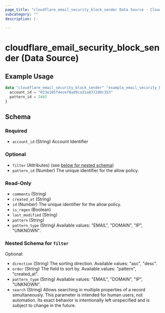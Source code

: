 ```yaml
---
page_title: "cloudflare_email_security_block_sender Data Source - Cloudflare"
subcategory: ""
description: |-
  
---
```


# cloudflare_email_security_block_sender (Data Source)



## Example Usage

```terraform
data "cloudflare_email_security_block_sender" "example_email_security_block_sender" {
  account_id = "023e105f4ecef8ad9ca31a8372d0c353"
  pattern_id = 2402
}
```

<!-- schema generated by tfplugindocs -->
## Schema

### Required

- `account_id` (String) Account Identifier

### Optional

- `filter` (Attributes) (see [below for nested schema](#nestedatt--filter))
- `pattern_id` (Number) The unique identifier for the allow policy.

### Read-Only

- `comments` (String)
- `created_at` (String)
- `id` (Number) The unique identifier for the allow policy.
- `is_regex` (Boolean)
- `last_modified` (String)
- `pattern` (String)
- `pattern_type` (String) Available values: "EMAIL", "DOMAIN", "IP", "UNKNOWN".

<a id="nestedatt--filter"></a>
### Nested Schema for `filter`

Optional:

- `direction` (String) The sorting direction.
Available values: "asc", "desc".
- `order` (String) The field to sort by.
Available values: "pattern", "created_at".
- `pattern_type` (String) Available values: "EMAIL", "DOMAIN", "IP", "UNKNOWN".
- `search` (String) Allows searching in multiple properties of a record simultaneously.
This parameter is intended for human users, not automation. Its exact
behavior is intentionally left unspecified and is subject to change
in the future.


